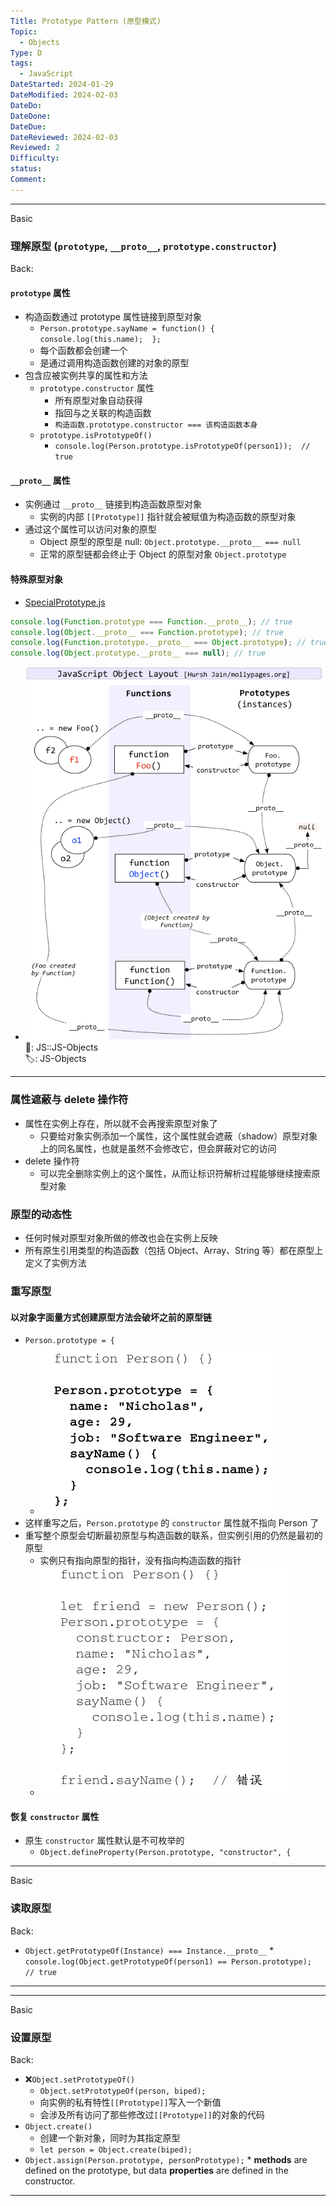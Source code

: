 ```yaml
---
Title: Prototype Pattern (原型模式)
Topic:
  - Objects
Type: D
tags:
  - JavaScript
DateStarted: 2024-01-29
DateModified: 2024-02-03
DateDo:
DateDone:
DateDue:
DateReviewed: 2024-02-03
Reviewed: 2
Difficulty:
status:
Comment:
---
```


---

Basic

### 理解原型 (`prototype`, `__proto__`, `prototype.constructor`)

Back:

#### `prototype` 属性

- 构造函数通过 prototype 属性链接到原型对象
  - `Person.prototype.sayName = function() {   console.log(this.name);  };`
  - 每个函数都会创建一个
  - 是通过调用构造函数创建的对象的原型
- 包含应被实例共享的属性和方法
  - `prototype.constructor` 属性
    - 所有原型对象自动获得
    - 指回与之关联的构造函数
    - `构造函数.prototype.constructor === 该构造函数本身`
  - `prototype.isPrototypeOf()`
    - `console.log(Person.prototype.isPrototypeOf(person1));  // true`

#### `__proto__` 属性

- 实例通过 `__proto__` 链接到构造函数原型对象
  - 实例的内部 `[[Prototype]]` 指针就会被赋值为构造函数的原型对象
- 通过这个属性可以访问对象的原型
  - Object 原型的原型是 null: `Object.prototype.__proto__ === null`
  - 正常的原型链都会终止于 Object 的原型对象 `Object.prototype`

#### 特殊原型对象

- [SpecialPrototype.js](file:///e%3A/SynologyDrive/TechSkills/JS/B-JS/ProJS-Code/Chapter8ObjectsClassesAndObjectOrientedProgramming/ObjectCreation/ThePrototypePattern/SpecialPrototype.js)

```javascript
console.log(Function.prototype === Function.__proto__); // true
console.log(Object.__proto__ === Function.prototype); // true
console.log(Function.prototype.__proto__ === Object.prototype); // true
console.log(Object.prototype.__proto__ === null); // true
```

- ![](<z-Assets/z-Prototype%20Pattern%20(原型模式).png>)
📌: JS::JS-Objects  
🏷️: JS-Objects
<!--ID: 1706946593114-->

---

### 属性遮蔽与 delete 操作符

- 属性在实例上存在，所以就不会再搜索原型对象了
  - 只要给对象实例添加一个属性，这个属性就会遮蔽（shadow）原型对象上的同名属性，也就是虽然不会修改它，但会屏蔽对它的访问
- delete 操作符
  - 可以完全删除实例上的这个属性，从而让标识符解析过程能够继续搜索原型对象

### 原型的动态性

- 任何时候对原型对象所做的修改也会在实例上反映
- 所有原生引用类型的构造函数（包括 Object、Array、String 等）都在原型上定义了实例方法

### 重写原型

#### 以对象字面量方式创建原型方法会破坏之前的原型链

- `Person.prototype = {`
  - ![image](z-Assets/b24562708490c8c760d324ea010575ff.png)
- 这样重写之后，`Person.prototype` 的 `constructor` 属性就不指向 Person 了
- 重写整个原型会切断最初原型与构造函数的联系，但实例引用的仍然是最初的原型
  - 实例只有指向原型的指针，没有指向构造函数的指针
  - ![image](z-Assets/1880ffbe51fc5a18d9a461a92a14da6e.png)

#### 恢复 `constructor` 属性

- 原生 `constructor` 属性默认是不可枚举的
  - `Object.defineProperty(Person.prototype, "constructor", {`

---

Basic

### 读取原型

Back:

- `Object.getPrototypeOf(Instance) === Instance.__proto__` \* `console.log(Object.getPrototypeOf(person1) == Person.prototype);  // true`
<!--ID: 1706946593127-->

---

---

Basic

### 设置原型

Back:

- ❌`Object.setPrototypeOf()`
  - `Object.setPrototypeOf(person, biped);`
  - 向实例的私有特性`[[Prototype]]`写入一个新值
  - 会涉及所有访问了那些修改过`[[Prototype]]`的对象的代码
- `Object.create()`
  - 创建一个新对象，同时为其指定原型
  - `let person = Object.create(biped); `
- `Object.assign(Person.prototype, personPrototype);` \* **methods** are defined on the prototype, but data **properties** are defined in the constructor.
<!--ID: 1706946593138-->

---
